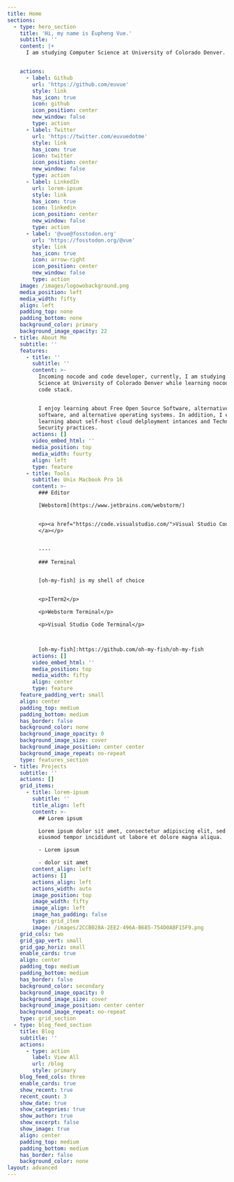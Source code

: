 ```yaml
---
title: Home
sections:
  - type: hero_section
    title: 'Hi, my name is Eupheng Vue.'
    subtitle: ''
    content: |+
      I am studying Computer Science at University of Colorado Denver.


    actions:
      - label: Github
        url: 'https://github.com/euvue'
        style: link
        has_icon: true
        icon: github
        icon_position: center
        new_window: false
        type: action
      - label: Twitter
        url: 'https://twitter.com/euvuedotme'
        style: link
        has_icon: true
        icon: twitter
        icon_position: center
        new_window: false
        type: action
      - label: LinkedIn
        url: lorem-ipsum
        style: link
        has_icon: true
        icon: linkedin
        icon_position: center
        new_window: false
        type: action
      - label: '@vue@fosstodon.org'
        url: 'https://fosstodon.org/@vue'
        style: link
        has_icon: true
        icon: arrow-right
        icon_position: center
        new_window: false
        type: action
    image: /images/logowobackground.png
    media_position: left
    media_width: fifty
    align: left
    padding_top: none
    padding_bottom: none
    background_color: primary
    background_image_opacity: 22
  - title: About Me
    subtitle: ''
    features:
      - title: ''
        subtitle: ''
        content: >-
          Incoming nocode and code developer, currently, I am studying Computer
          Science at University of Colorado Denver while learning nocode and
          code stack.


          I enjoy learning about Free Open Source Software, alternative
          software, and alternative operating systems. In addition, I enjoy
          learning about self-host cloud delployment intances and Technological
          Security practices.
        actions: []
        video_embed_html: ''
        media_position: top
        media_width: fourty
        align: left
        type: feature
      - title: Tools
        subtitle: Unix Macbook Pro 16
        content: >-
          ### Editor

          [Webstorm](https://www.jetbrains.com/webstorm/)


          <p><a href="https://code.visualstudio.com/">Visual Studio Code
          </a></p>


          ----

          ### Terminal 


          [oh-my-fish] is my shell of choice


          <p>ITerm2</p>

          <p>Webstorm Terminal</p>

          <p>Visual Studio Code Terminal</p>



          [oh-my-fish]:https://github.com/oh-my-fish/oh-my-fish
        actions: []
        video_embed_html: ''
        media_position: top
        media_width: fifty
        align: center
        type: feature
    feature_padding_vert: small
    align: center
    padding_top: medium
    padding_bottom: medium
    has_border: false
    background_color: none
    background_image_opacity: 0
    background_image_size: cover
    background_image_position: center center
    background_image_repeat: no-repeat
    type: features_section
  - title: Projects
    subtitle: ''
    actions: []
    grid_items:
      - title: lorem-ipsum
        subtitle: ''
        title_align: left
        content: >-
          ## Lorem ipsum

          Lorem ipsum dolor sit amet, consectetur adipiscing elit, sed do
          eiusmod tempor incididunt ut labore et dolore magna aliqua.

          - Lorem ipsum

          - dolor sit amet
        content_align: left
        actions: []
        actions_align: left
        actions_width: auto
        image_position: top
        image_width: fifty
        image_align: left
        image_has_padding: false
        type: grid_item
        image: /images/2CCB028A-2EE2-496A-B685-754D0ABF15F9.png
    grid_cols: two
    grid_gap_vert: small
    grid_gap_horiz: small
    enable_cards: true
    align: center
    padding_top: medium
    padding_bottom: medium
    has_border: false
    background_color: secondary
    background_image_opacity: 0
    background_image_size: cover
    background_image_position: center center
    background_image_repeat: no-repeat
    type: grid_section
  - type: blog_feed_section
    title: Blog
    subtitle: ''
    actions:
      - type: action
        label: View All
        url: /blog
        style: primary
    blog_feed_cols: three
    enable_cards: true
    show_recent: true
    recent_count: 3
    show_date: true
    show_categories: true
    show_author: true
    show_excerpt: false
    show_image: true
    align: center
    padding_top: medium
    padding_bottom: medium
    has_border: false
    background_color: none
layout: advanced
---
```

